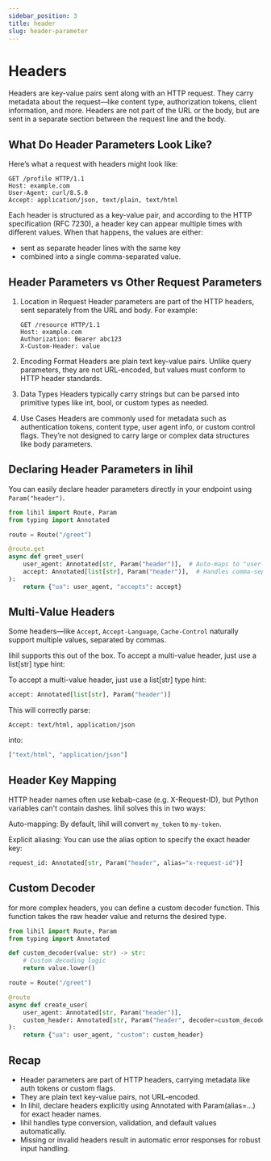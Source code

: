 ```yaml
---
sidebar_position: 3
title: header
slug: header-parameter
---
```


# Headers

Headers are key-value pairs sent along with an HTTP request. They carry metadata about the request—like content type, authorization tokens, client information, and more. Headers are not part of the URL or the body, but are sent in a separate section between the request line and the body.

## What Do Header Parameters Look Like?

Here’s what a request with headers might look like:

```http
GET /profile HTTP/1.1
Host: example.com
User-Agent: curl/8.5.0
Accept: application/json, text/plain, text/html
```

Each header is structured as a key-value pair, and according to the HTTP specification (RFC 7230), a header key can appear multiple times with different values. When that happens, the values are either:

- sent as separate header lines with the same key
- combined into a single comma-separated value.

## Header Parameters vs Other Request Parameters

1. Location in Request
   Header parameters are part of the HTTP headers, sent separately from the URL and body. For example:

   ```http
   GET /resource HTTP/1.1
   Host: example.com
   Authorization: Bearer abc123
   X-Custom-Header: value
   ```

2. Encoding Format
   Headers are plain text key-value pairs. Unlike query parameters, they are not URL-encoded, but values must conform to HTTP header standards.

3. Data Types
   Headers typically carry strings but can be parsed into primitive types like int, bool, or custom types as needed.

4. Use Cases
   Headers are commonly used for metadata such as authentication tokens, content type, user agent info, or custom control flags. They’re not designed to carry large or complex data structures like body parameters.

## Declaring Header Parameters in lihil

You can easily declare header parameters directly in your endpoint using `Param("header")`.

```python
from lihil import Route, Param
from typing import Annotated

route = Route("/greet")

@route.get
async def greet_user(
    user_agent: Annotated[str, Param("header")],  # Auto-maps to "user-agent"
    accept: Annotated[list[str], Param("header")],  # Handles comma-separated Accept
):
    return {"ua": user_agent, "accepts": accept}
```

## Multi-Value Headers

Some headers—like `Accept`, `Accept-Language`, `Cache-Control` naturally support multiple values, separated by commas.

lihil supports this out of the box. To accept a multi-value header, just use a list[str] type hint:

To accept a multi-value header, just use a list[str] type hint:

```python
accept: Annotated[list[str], Param("header")]
```

This will correctly parse:

```http
Accept: text/html, application/json
```

into:

```python
["text/html", "application/json"]
```

## Header Key Mapping

HTTP header names often use kebab-case (e.g. X-Request-ID), but Python variables can't contain dashes. lihil solves this in two ways:

Auto-mapping: By default, lihil will convert `my_token` to `my-token`.

Explicit aliasing: You can use the alias option to specify the exact header key:

```python
request_id: Annotated[str, Param("header", alias="x-request-id")]
```

## Custom Decoder

for more complex headers, you can define a custom decoder function. This function takes the raw header value and returns the desired type.

```python
from lihil import Route, Param
from typing import Annotated

def custom_decoder(value: str) -> str:
    # Custom decoding logic
    return value.lower()

route = Route("/greet")

@route
async def create_user(
    user_agent: Annotated[str, Param("header")],
    custom_header: Annotated[str, Param("header", decoder=custom_decoder)],
):
    return {"ua": user_agent, "custom": custom_header}
```

## Recap

- Header parameters are part of HTTP headers, carrying metadata like auth tokens or custom flags.
- They are plain text key-value pairs, not URL-encoded.
- In lihil, declare headers explicitly using Annotated with Param(alias=...) for exact header names.
- lihil handles type conversion, validation, and default values automatically.
- Missing or invalid headers result in automatic error responses for robust input handling.
